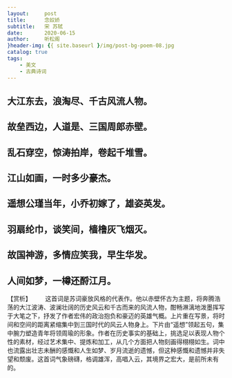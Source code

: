 ```yaml
---
layout:     post
title:      念奴娇
subtitle:   宋 苏轼
date:       2020-06-15
author:     听松阁
}header-img: {{ site.baseurl }/img/post-bg-poem-08.jpg
catalog: true
tags:
    - 美文
    - 古典诗词
---
```


## 大江东去，浪淘尽、千古风流人物。
## 故垒西边，人道是、三国周郎赤壁。
## 乱石穿空，惊涛拍岸，卷起千堆雪。
## 江山如画，一时多少豪杰。

## 遥想公瑾当年，小乔初嫁了，雄姿英发。
## 羽扇纶巾，谈笑间，樯橹灰飞烟灭。
## 故国神游，多情应笑我，早生华发。
## 人间如梦，一樽还酹江月。

【赏析】
　　这首词是苏词豪放风格的代表作。他以赤壁怀古为主题，将奔腾浩荡的大江波涛、波澜壮阔的历史风云和千古而来的风流人物，酣畅淋漓地泼墨挥写于大笔之下，抒发了作者宏伟的政治抱负和豪迈的英雄气概。上片重在写景，将时间和空间的距离紧缩集中到三国时代的风云人物身上。下片由“遥想”领起五句，集中腕力塑造青年将领周瑜的形象。作者在历史事实的基础上，挑选足以表现人物个性的素材，经过艺术集中、提炼和加工，从几个方面把人物刻画得栩栩如生。词中也流露出壮志未酬的感慨和人生如梦、岁月流逝的遗憾，但这种感慨和遗憾并非失望和颓废。这首词气象磅礴，格调雄浑，高唱入云，其境界之宏大，是前所未有的。
  

